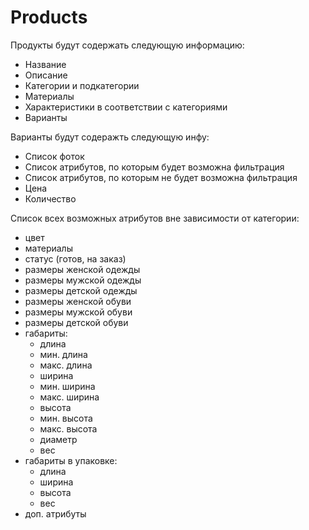 # Products

Продукты будут содержать следующую информацию:
- Название
- Описание
- Категории и подкатегории
- Материалы
- Характеристики в соответствии с категориями
- Варианты

Варианты будут содеражть следующую инфу:
- Список фоток
- Список атрибутов, по которым будет возможна фильтрация
- Список атрибутов, по которым не будет возможна фильтрация
- Цена
- Количество

Список всех возможных атрибутов вне зависимости от категории:
- цвет
- материалы
- статус (готов, на заказ)
- размеры женской одежды
- размеры мужской одежды
- размеры детской одежды
- размеры женской обуви
- размеры мужской обуви
- размеры детской обуви
- габариты:
  - длина
  - мин. длина
  - макс. длина
  - ширина
  - мин. ширина
  - макс. ширина
  - высота
  - мин. высота
  - макс. высота
  - диаметр
  - вес
- габариты в упаковке:
  - длина
  - ширина
  - высота
  - вес
- доп. атрибуты